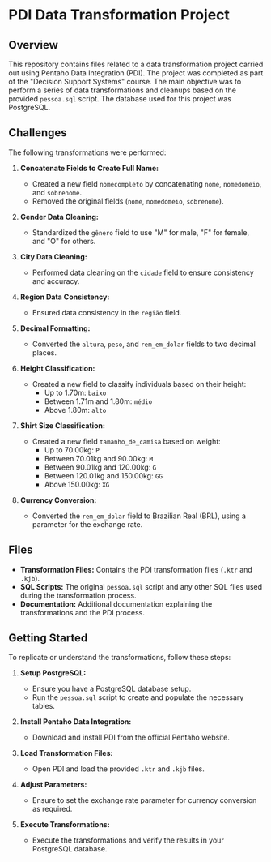 # PDI Data Transformation Project

## Overview

This repository contains files related to a data transformation project carried out using Pentaho Data Integration (PDI). The project was completed as part of the "Decision Support Systems" course. The main objective was to perform a series of data transformations and cleanups based on the provided `pessoa.sql` script. The database used for this project was PostgreSQL.

## Challenges

The following transformations were performed:

1. **Concatenate Fields to Create Full Name:**
   - Created a new field `nomecompleto` by concatenating `nome`, `nomedomeio`, and `sobrenome`.
   - Removed the original fields (`nome`, `nomedomeio`, `sobrenome`).

2. **Gender Data Cleaning:**
   - Standardized the `gênero` field to use "M" for male, "F" for female, and "O" for others.

3. **City Data Cleaning:**
   - Performed data cleaning on the `cidade` field to ensure consistency and accuracy.

4. **Region Data Consistency:**
   - Ensured data consistency in the `região` field.

5. **Decimal Formatting:**
   - Converted the `altura`, `peso`, and `rem_em_dolar` fields to two decimal places.

6. **Height Classification:**
   - Created a new field to classify individuals based on their height:
     - Up to 1.70m: `baixo`
     - Between 1.71m and 1.80m: `médio`
     - Above 1.80m: `alto`

7. **Shirt Size Classification:**
   - Created a new field `tamanho_de_camisa` based on weight:
     - Up to 70.00kg: `P`
     - Between 70.01kg and 90.00kg: `M`
     - Between 90.01kg and 120.00kg: `G`
     - Between 120.01kg and 150.00kg: `GG`
     - Above 150.00kg: `XG`

8. **Currency Conversion:**
   - Converted the `rem_em_dolar` field to Brazilian Real (BRL), using a parameter for the exchange rate.

## Files

- **Transformation Files:** Contains the PDI transformation files (`.ktr` and `.kjb`).
- **SQL Scripts:** The original `pessoa.sql` script and any other SQL files used during the transformation process.
- **Documentation:** Additional documentation explaining the transformations and the PDI process.

## Getting Started

To replicate or understand the transformations, follow these steps:

1. **Setup PostgreSQL:**
   - Ensure you have a PostgreSQL database setup.
   - Run the `pessoa.sql` script to create and populate the necessary tables.

2. **Install Pentaho Data Integration:**
   - Download and install PDI from the official Pentaho website.

3. **Load Transformation Files:**
   - Open PDI and load the provided `.ktr` and `.kjb` files.

4. **Adjust Parameters:**
   - Ensure to set the exchange rate parameter for currency conversion as required.

5. **Execute Transformations:**
   - Execute the transformations and verify the results in your PostgreSQL database.
